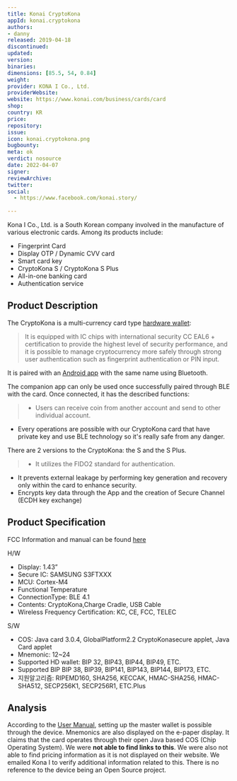 ```yaml
---
title: Konai CryptoKona
appId: konai.cryptokona
authors:
- danny
released: 2019-04-18
discontinued: 
updated: 
version: 
binaries: 
dimensions: [85.5, 54, 0.84]
weight: 
provider: KONA I Co., Ltd.
providerWebsite: 
website: https://www.konai.com/business/cards/card
shop: 
country: KR
price: 
repository: 
issue: 
icon: konai.cryptokona.png
bugbounty: 
meta: ok
verdict: nosource
date: 2022-04-07
signer: 
reviewArchive: 
twitter: 
social: 
  - https://www.facebook.com/konai.story/
  
---
```


Kona I Co., Ltd. is a South Korean company involved in the manufacture of various electronic cards. Among its products include: 

- Fingerprint Card
- Display OTP / Dynamic CVV card
- Smart card key
- CryptoKona S / CryptoKona S Plus
- All-in-one banking card
- Authentication service

## Product Description 

The CryptoKona is a multi-currency card type [hardware wallet](https://www.konai.com/business/cards/card): 

> It is equipped with IC chips with international security CC EAL6 + certification to provide the highest level of security performance, and it is possible to manage cryptocurrency more safely through strong user authentication such as fingerprint authentication or PIN input.

It is paired with an [Android app](https://play.google.com/store/apps/details?id=com.konai.cryptokona) with the same name using Bluetooth.

The companion app can only be used once successfully paired through BLE with the card. Once connected, it has the described functions:

> - Users can receive coin from another account and send to other individual account.
- Every operations are possible with our CryptoKona card that have private key and use BLE technology so it's really safe from any danger.

There are 2 versions to the CryptoKona: the S and the S Plus. 

> - It utilizes the FIDO2 standard for authentication. 
- It prevents external leakage by performing key generation and recovery only within the card to enhance security.
- Encrypts key data through the App and the creation of Secure Channel (ECDH key exchange)

## Product Specification 

FCC Information and manual can be found [here](https://fcc.report/FCC-ID/2ARI2CK-KF-102/4251335)

H/W
- Display: 1.43”
- Secure IC: SAMSUNG S3FTXXX
- MCU: Cortex-M4
- Functional Temperature
- ConnectionType: BLE 4.1
- Contents: CryptoKona,Charge Cradle, USB Cable
- Wireless Frequency Certification: KC, CE, FCC, TELEC

S/W
- COS: Java card 3.0.4, GlobalPlatform2.2 CryptoKonasecure applet, Java Card applet 
- Mnemonic: 12~24
- Supported HD wallet: BIP 32, BIP43, BIP44, BIP49, ETC.
- Supported BIP BIP 38, BIP39, BIP141, BIP143, BIP144, BIP173, ETC.
- 지원알고리즘: RIPEMD160, SHA256, KECCAK, HMAC-SHA256, HMAC-SHA512, SECP256K1, SECP256R1, ETC.Plus

## Analysis

According to the [User Manual](https://fcc.report/FCC-ID/2ARI2CK-KF-102/4251335), setting up the master wallet is possible through the device. Mnemonics are also displayed on the e-paper display. It claims that the card operates through their open Java based COS (Chip Operating System). We were **not able to find links to this**. We were also not able to find pricing information as it is not displayed on their website. We emailed Kona I to verify additional information related to this. There is no reference to the device being an Open Source project.

